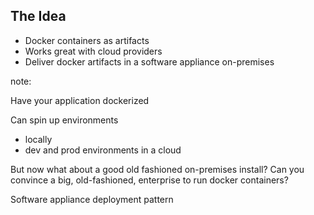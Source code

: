 ## The Idea

* Docker containers as artifacts
* Works great with cloud providers
* Deliver docker artifacts in a software appliance on-premises

note:

Have your application dockerized

Can spin up environments

 - locally
 - dev and prod environments in a cloud

But now what about a good old fashioned on-premises install? Can you convince a big, old-fashioned, enterprise to run
docker containers?

Software appliance deployment pattern
